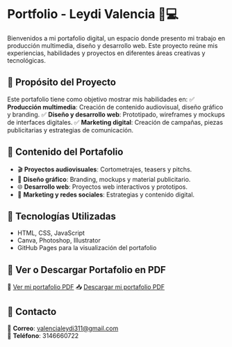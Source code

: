 # **Portfolio - Leydi Valencia** 🎨💻

Bienvenidos a mi portafolio digital, un espacio donde presento mi trabajo en producción multimedia, diseño y desarrollo web. Este proyecto reúne mis experiencias, habilidades y proyectos en diferentes áreas creativas y tecnológicas.

## **📌 Propósito del Proyecto**
Este portafolio tiene como objetivo mostrar mis habilidades en:
✅ **Producción multimedia**: Creación de contenido audiovisual, diseño gráfico y branding.
✅ **Diseño y desarrollo web**: Prototipado, wireframes y mockups de interfaces digitales.
✅ **Marketing digital**: Creación de campañas, piezas publicitarias y estrategias de comunicación.

## **📂 Contenido del Portafolio**
- 🎬 **Proyectos audiovisuales**: Cortometrajes, teasers y pitchs.
- 🎨 **Diseño gráfico**: Branding, mockups y material publicitario.
- 🌐 **Desarrollo web**: Proyectos web interactivos y prototipos.
- 📱 **Marketing y redes sociales**: Estrategias y contenido digital.

## **🚀 Tecnologías Utilizadas**
- HTML, CSS, JavaScript
- Canva, Photoshop, Illustrator
- GitHub Pages para la visualización del portafolio

## 📄 Ver o Descargar Portafolio en PDF

📖 [Ver mi portafolio PDF](https://github.com/leydivalencia/Portfolio-/blob/ffec6bc6fe1bcd0265569c91346e41bfedc13d91/Portafolio%20%20(3).pdf)
📥 [Descargar mi portafolio PDF](https://raw.githubusercontent.com/leydivalencia/Portfolio-/ca8af2664d82b31fc00dd895b6e3e27c86ab6014/Portafolio%20%20(3).pdf)

## **📩 Contacto**
📧 **Correo**: valencialeydi311@gmail.com  
📱 **Teléfono**: 3146660722  
